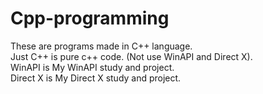 # Cpp-programming
These are programs made in C++ language.  
Just C++ is pure c++ code. (Not use WinAPI and Direct X).  
WinAPI is My WinAPI study and project.  
Direct X is My Direct X study and project.